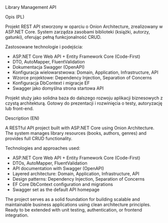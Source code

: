 Library Management API

Opis (PL)

Projekt REST API stworzony w oparciu o Onion Architecture, zrealizowany w ASP.NET Core. System zarządza zasobami biblioteki (książki, autorzy, gatunki), oferując pełną funkcjonalność CRUD.

Zastosowane technologie i podejścia:
- ASP.NET Core Web API + Entity Framework Core (Code-First)
- DTO, AutoMapper, FluentValidation
- Dokumentacja Swagger (OpenAPI)
- Konfiguracja wielowarstwowa: Domain, Application, Infrastructure, API
- Wzorce projektowe: Dependency Injection, Separation of Concerns
- Konfiguracja DbContext i migracje EF
- Swagger jako domyślna strona startowa API

Projekt służy jako solidna baza do dalszego rozwoju aplikacji biznesowych z czystą architekturą. Gotowy do prezentacji i rozwinięcia o testy, autoryzację lub front-end.

Description (EN)

A RESTful API project built with ASP.NET Core using Onion Architecture. The system manages library resources (books, authors, genres) and provides full CRUD functionality.

Technologies and approaches used:
- ASP.NET Core Web API + Entity Framework Core (Code-First)
- DTOs, AutoMapper, FluentValidation
- API documentation with Swagger (OpenAPI)
- Layered architecture: Domain, Application, Infrastructure, API
- Design patterns: Dependency Injection, Separation of Concerns
- EF Core DbContext configuration and migrations
- Swagger set as the default API homepage

The project serves as a solid foundation for building scalable and maintainable business applications using clean architecture principles. Ready to be extended with unit testing, authentication, or frontend integration.
